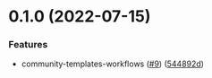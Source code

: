 # 0.1.0 (2022-07-15)


### Features

* community-templates-workflows ([#9](https://github.com/CryptoverseWeb3/Community.CryptoverseWeb3/issues/9)) ([544892d](https://github.com/CryptoverseWeb3/Community.CryptoverseWeb3/commit/544892d49ae138bd786199bc30315e9836077922))



